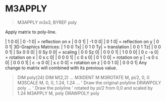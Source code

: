 # M3APPLY

> M3APPLY m3x3, BYREF poly

Apply matrix to poly-line.


|  1  0  0|
|  0 -1  0| = reflection on x
|  0  0  1|
| -1  0  0|
|  0  1  0| = reflection on y
|  0  0  1|
3D-Graphics Matrices:
|  1  0  0 Tx|
|  0  1  0 Ty| = translation
|  0  0  1 Tz|
|  0  0  0  1|
| Sx  0  0  0|
|  0 Sy  0  0| = scaling
|  0  0 Sz  0|
|  0  0  0  1|
|  1  0  0  0|
|  0  c -s  0| = rotation on x
|  0  s  c  0|
|  0  0  0  1|
|  c  0  s  0|
|  0  1  0  0| = rotation on y
| -s  0  c  0|
|  0  0  0  1|
|  c -s  0  0|
|  s  c  0  0| = rotation on z
|  0  0  1  0|
|  0  0  0  1|
Any change to matrix will combined with its previous value.
> DIM poly(24)
DIM M(2,2)
...
M3IDENT M
M3ROTATE M, pi/2, 0, 0
M3SCALE M, 0, 0, 1.24, 1.24
...
' Draw the original polyline
DRAWPOLY poly
...
' Draw the polyline
' rotated by pi/2 from 0,0 and scaled by 1.24
M3APPLY M, poly
DRAWPOLY poly

